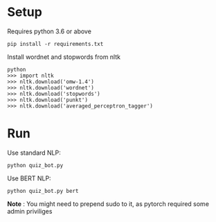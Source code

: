 # Setup

Requires python 3.6 or above

    pip install -r requirements.txt

Install wordnet and stopwords from nltk

    python
    >>> import nltk
    >>> nltk.download('omw-1.4')
    >>> nltk.download('wordnet')
    >>> nltk.download('stopwords')
    >>> nltk.download('punkt')
    >>> nltk.download('averaged_perceptron_tagger')

# Run

Use standard NLP:

    python quiz_bot.py


Use BERT NLP:

    python quiz_bot.py bert

**Note** : You might need to prepend sudo to it, as pytorch required some admin priviliges 
